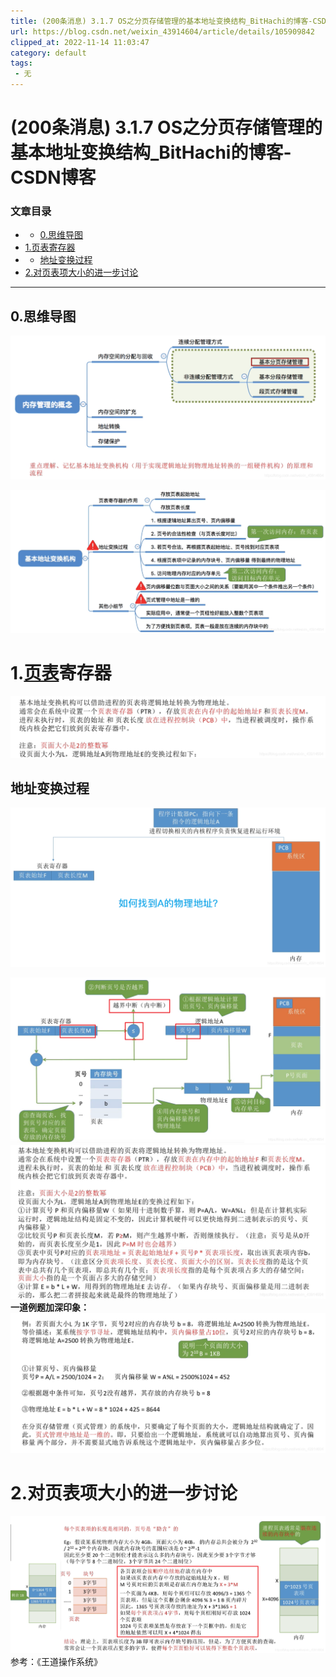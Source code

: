 ```yaml
---
title: (200条消息) 3.1.7 OS之分页存储管理的基本地址变换结构_BitHachi的博客-CSDN博客
url: https://blog.csdn.net/weixin_43914604/article/details/105909842
clipped_at: 2022-11-14 11:03:47
category: default
tags: 
 - 无
---
```



# (200条消息) 3.1.7 OS之分页存储管理的基本地址变换结构_BitHachi的博客-CSDN博客

### 文章目录

*   *   [0.思维导图](#0_3)
*   [1.页表寄存器](#1_7)
*   *   [地址变换过程](#_9)
*   [2.对页表项大小的进一步讨论](#2_16)

* * *

## 0.思维导图

![在这里插入图片描述](assets/1668395027-8c88759a14245f4095f294308e6576ca.png)

![在这里插入图片描述](assets/1668395027-c86048614f01ffe11fbddb42229fe868.png)

# 1.[页表](https://so.csdn.net/so/search?q=%E9%A1%B5%E8%A1%A8&spm=1001.2101.3001.7020)寄存器

![在这里插入图片描述](assets/1668395027-e36395adf732abf63012132132107996.png)

## 地址变换过程

![在这里插入图片描述](assets/1668395027-4b0aea2e05b472aaca7cd9f66e48189e.png)

![在这里插入图片描述](assets/1668395027-ce09ef9c35bad13a263305bfb7c16e6e.png)  
![在这里插入图片描述](assets/1668395027-ab716abebfbadddd908fab27ebdc235f.png)  
**一道例题加深印象：**  
![在这里插入图片描述](assets/1668395027-bc33cc983ad4fefb7455d85312c0a004.png)

# 2.对页表项大小的进一步讨论

![在这里插入图片描述](assets/1668395027-7cc817c35509d336ce1553c00b894cb4.png)  
参考：《王道操作系统》